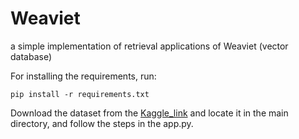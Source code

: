 # Weaviet
a simple implementation of retrieval applications of Weaviet (vector database)

For installing the requirements, run:
```
pip install -r requirements.txt
```

Download the dataset from the [Kaggle_link](https://www.kaggle.com/datasets/tunguz/200000-jeopardy-questions) and locate it in the main directory, and follow the steps in the app.py.
